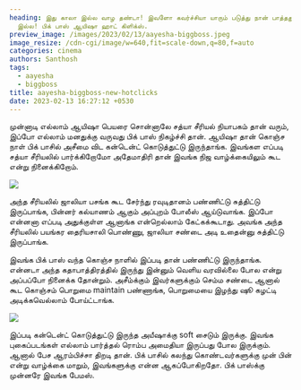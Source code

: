 ```yaml
---
heading: இது காலா இல்ல வாழ தண்டா! இவளோ கவர்ச்சியா யாரும் படுத்து நான் பாத்தது
  இல்ல! பிக் பாஸ் ஆயிஷா ஹாட் கிளிக்ஸ்.
preview_image: /images/2023/02/13/aayesha-biggboss.jpeg
image_resize: /cdn-cgi/image/w=640,fit=scale-down,q=80,f=auto
categories: cinema
authors: Santhosh
tags:
  - aayesha
  - biggboss
title: aayesha-biggboss-new-hotclicks
date: 2023-02-13 16:27:12 +0530
---
```

முன்னாடி எல்லாம் ஆயிஷா பெயரை சொன்னாலே சத்யா சீரியல் நியாபகம் தான் வரும், இப்போ எல்லாம் மனதுக்கு வருவது பிக் பாஸ் நிகழ்ச்சி தான். ஆயிஷா தான் கொஞ்ச நாள் பிக் பாசில் அசீமை விட கன்டென்ட் கொடுத்துட்டு இருந்தாங்க. இவங்கள எப்படி சத்யா சீரியலில் பார்க்கிறோமோ அதேமாதிரி தான் இவங்க நிஜ வாழ்க்கையிலும் கூட என்று நினைக்கிறோம்.



![](/images/2023/02/13/aayesha-biggboss-new-hotclicks2.jpeg)

அந்த சீரியலில் ஜாலியா பசங்க கூட சேர்ந்து ரவுடிதானம் பண்ணிட்டு சுத்திட்டு இருப்பாங்க, பின்னர் கல்யாணம் ஆகும் அப்புறம் போலீஸ் ஆய்டுவாங்க. இப்போ என்னனா எப்படி அதுக்குள்ள ஆனாங்க என்றெல்லாம் கேட்கக்கூடாது. அவங்க அந்த சீரியலில் பயங்கர தைரியசாலி பொண்ணு, ஜாலியா சண்டை அடி உதைன்னு சுத்திட்டு இருப்பாங்க.

இவங்க பிக் பாஸ் வந்த கொஞ்ச நாளில் இப்படி தான் பண்ணிட்டு இருந்தாங்க. என்னடா அந்த கதாபாத்திரத்தில் இருந்து இன்னும் வெளிய வரவில்லை போல என்று அப்பப்போ நினைக்க தோன்றும். அசீம்க்கும் இவர்களுக்கும் செம்ம சண்டை ஆனால் கூட கொஞ்சம் பொறுமை maintain பண்ணாங்க, பொறுமையை இழந்து ஷூ கழட்டி அடிக்கவெல்லாம் போய்ட்டாங்க. 



![](/images/2023/02/13/aayesha-biggboss-new-hotclickss.jpeg)

இப்படி கன்டென்ட் கொடுத்துட்டு இருந்த அயீஷாக்கு soft சைடும் இருக்கு. இவங்க புகைப்படங்கள் எல்லாம் பார்த்தல் ரொம்ப அமைதியா இருப்பது போல இருக்கும். ஆனால் பேச ஆரம்பிச்சா திறடி தான். பிக் பாசில் கலந்து கொண்டவர்களுக்கு முன் பின் என்று வாழ்க்கை மாறும், இவங்களுக்கு என்ன ஆகப்போகிறதோ. பிக் பாஸ்க்கு முன்னரே இவங்க பேமஸ்.